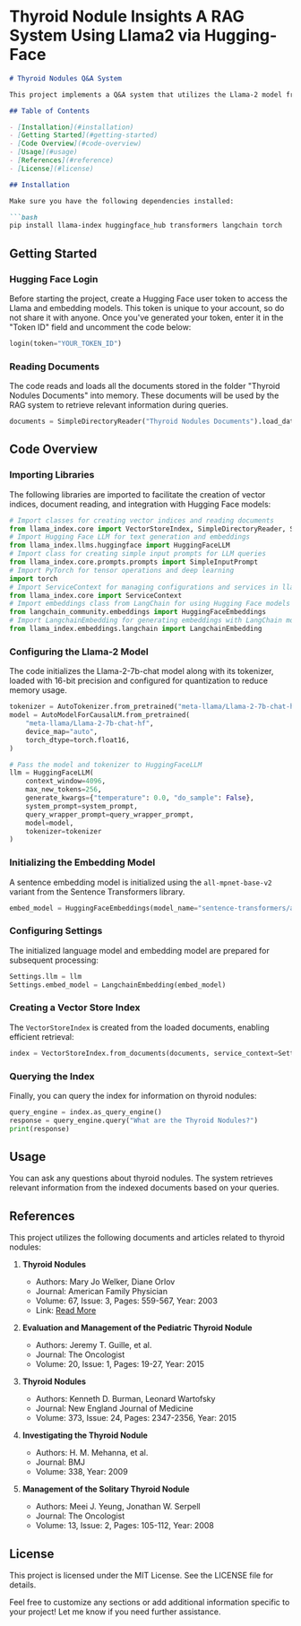 # Thyroid Nodule Insights A RAG System Using Llama2 via Hugging-Face

```markdown
# Thyroid Nodules Q&A System

This project implements a Q&A system that utilizes the Llama-2 model from Hugging Face along with retrieval-augmented generation (RAG) techniques. The system is designed to provide accurate information about thyroid nodules based on indexed documents.

## Table of Contents

- [Installation](#installation)
- [Getting Started](#getting-started)
- [Code Overview](#code-overview)
- [Usage](#usage)
- [References](#reference)
- [License](#license)

## Installation

Make sure you have the following dependencies installed:

```bash
pip install llama-index huggingface_hub transformers langchain torch
```

## Getting Started

### Hugging Face Login

Before starting the project, create a Hugging Face user token to access the Llama and embedding models. This token is unique to your account, so do not share it with anyone. Once you've generated your token, enter it in the "Token ID" field and uncomment the code below:

```python
login(token="YOUR_TOKEN_ID")
```

### Reading Documents

The code reads and loads all the documents stored in the folder "Thyroid Nodules Documents" into memory. These documents will be used by the RAG system to retrieve relevant information during queries.

```python
documents = SimpleDirectoryReader("Thyroid Nodules Documents").load_data()
```

## Code Overview

### Importing Libraries

The following libraries are imported to facilitate the creation of vector indices, document reading, and integration with Hugging Face models:

```python
# Import classes for creating vector indices and reading documents
from llama_index.core import VectorStoreIndex, SimpleDirectoryReader, ServiceContext, PromptTemplate
# Import Hugging Face LLM for text generation and embeddings
from llama_index.llms.huggingface import HuggingFaceLLM
# Import class for creating simple input prompts for LLM queries
from llama_index.core.prompts.prompts import SimpleInputPrompt
# Import PyTorch for tensor operations and deep learning
import torch
# Import ServiceContext for managing configurations and services in llama_index
from llama_index.core import ServiceContext
# Import embeddings class from LangChain for using Hugging Face models
from langchain_community.embeddings import HuggingFaceEmbeddings
# Import LangchainEmbedding for generating embeddings with LangChain models
from llama_index.embeddings.langchain import LangchainEmbedding
```

### Configuring the Llama-2 Model

The code initializes the Llama-2-7b-chat model along with its tokenizer, loaded with 16-bit precision and configured for quantization to reduce memory usage.

```python
tokenizer = AutoTokenizer.from_pretrained("meta-llama/Llama-2-7b-chat-hf")
model = AutoModelForCausalLM.from_pretrained(
    "meta-llama/Llama-2-7b-chat-hf",
    device_map="auto",
    torch_dtype=torch.float16,
)

# Pass the model and tokenizer to HuggingFaceLLM
llm = HuggingFaceLLM(
    context_window=4096,
    max_new_tokens=256,
    generate_kwargs={"temperature": 0.0, "do_sample": False},
    system_prompt=system_prompt,
    query_wrapper_prompt=query_wrapper_prompt,
    model=model,
    tokenizer=tokenizer
)
```

### Initializing the Embedding Model

A sentence embedding model is initialized using the `all-mpnet-base-v2` variant from the Sentence Transformers library.

```python
embed_model = HuggingFaceEmbeddings(model_name="sentence-transformers/all-mpnet-base-v2")
```

### Configuring Settings

The initialized language model and embedding model are prepared for subsequent processing:

```python
Settings.llm = llm
Settings.embed_model = LangchainEmbedding(embed_model)
```

### Creating a Vector Store Index

The `VectorStoreIndex` is created from the loaded documents, enabling efficient retrieval:

```python
index = VectorStoreIndex.from_documents(documents, service_context=Settings)
```

### Querying the Index

Finally, you can query the index for information on thyroid nodules:

```python
query_engine = index.as_query_engine()
response = query_engine.query("What are the Thyroid Nodules?")
print(response)
```

## Usage

You can ask any questions about thyroid nodules. The system retrieves relevant information from the indexed documents based on your queries.
## References

This project utilizes the following documents and articles related to thyroid nodules:

1. **Thyroid Nodules**  
   - Authors: Mary Jo Welker, Diane Orlov  
   - Journal: American Family Physician  
   - Volume: 67, Issue: 3, Pages: 559-567, Year: 2003  
   - Link: [Read More](https://www.aafp.org/pubs/afp/issues/2003/0201/p559.html)  

 

2. **Evaluation and Management of the Pediatric Thyroid Nodule**  
   - Authors: Jeremy T. Guille, et al.  
   - Journal: The Oncologist  
   - Volume: 20, Issue: 1, Pages: 19-27, Year: 2015  
 
3. **Thyroid Nodules**  
   - Authors: Kenneth D. Burman, Leonard Wartofsky  
   - Journal: New England Journal of Medicine  
   - Volume: 373, Issue: 24, Pages: 2347-2356, Year: 2015  

  

4. **Investigating the Thyroid Nodule**  
   - Authors: H. M. Mehanna, et al.  
   - Journal: BMJ  
   - Volume: 338, Year: 2009  


5. **Management of the Solitary Thyroid Nodule**  
   - Authors: Meei J. Yeung, Jonathan W. Serpell  
   - Journal: The Oncologist  
   - Volume: 13, Issue: 2, Pages: 105-112, Year: 2008  
 ## License
This project is licensed under the MIT License. See the LICENSE file for details.

Feel free to customize any sections or add additional information specific to your project! Let me know if you need further assistance.


